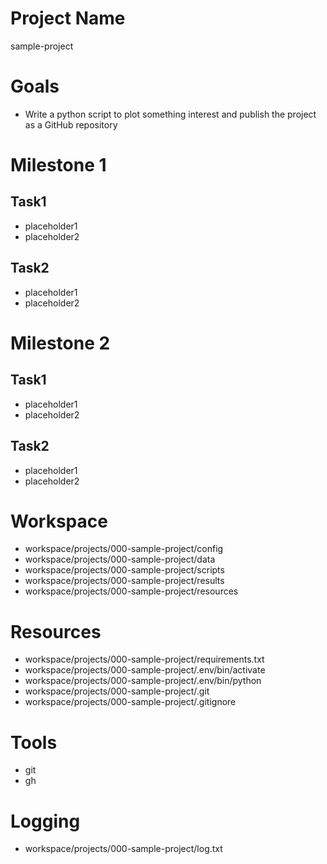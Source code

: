 # Project Name

sample-project

# Goals

-   Write a python script to plot something interest and publish the project as a GitHub repository

# Milestone 1

## Task1

-   placeholder1
-   placeholder2

## Task2

-   placeholder1
-   placeholder2

# Milestone 2

## Task1

-   placeholder1
-   placeholder2

## Task2

-   placeholder1
-   placeholder2

# Workspace

-   workspace/projects/000-sample-project/config
-   workspace/projects/000-sample-project/data
-   workspace/projects/000-sample-project/scripts
-   workspace/projects/000-sample-project/results
-   workspace/projects/000-sample-project/resources

# Resources

-   workspace/projects/000-sample-project/requirements.txt
-   workspace/projects/000-sample-project/.env/bin/activate
-   workspace/projects/000-sample-project/.env/bin/python
-   workspace/projects/000-sample-project/.git
-   workspace/projects/000-sample-project/.gitignore

# Tools

-   git
-   gh

# Logging

-   workspace/projects/000-sample-project/log.txt
